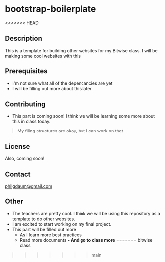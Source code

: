 # bootstrap-boilerplate
<<<<<<< HEAD

## Description
This is a template for building other websites for my Bitwise class. I will be making some cool websites with this

## Prerequisites
- I'm not sure what all of the depencancies are yet
- I will be filling out more about this later

## Contributing
- This part is coming soon! I think we will be learning some more about this in class today.
> My filing structures are okay, but I can work on that

## License
Also, coming soon!

## Contact
philgdaum@gmail.com

## Other
- The teachers are pretty cool. I think we will be using this repository as a template to do other websites.
- I am excited to start working on my final project. 
- This part will be filled out more
  - As I learn more best practices  
  - Read more documents
  **- And go to class more**
=======
bitwise class
>>>>>>> main
